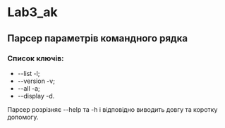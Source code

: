 # Lab3_ak
## Парсер параметрів командного рядка 
### Список ключів:
  - --list -l;
  - --version -v;
  - --all -a;
  - --display -d.

Парсер розрізняє --help та -h і відповідно виводить довгу та коротку допомогу.
